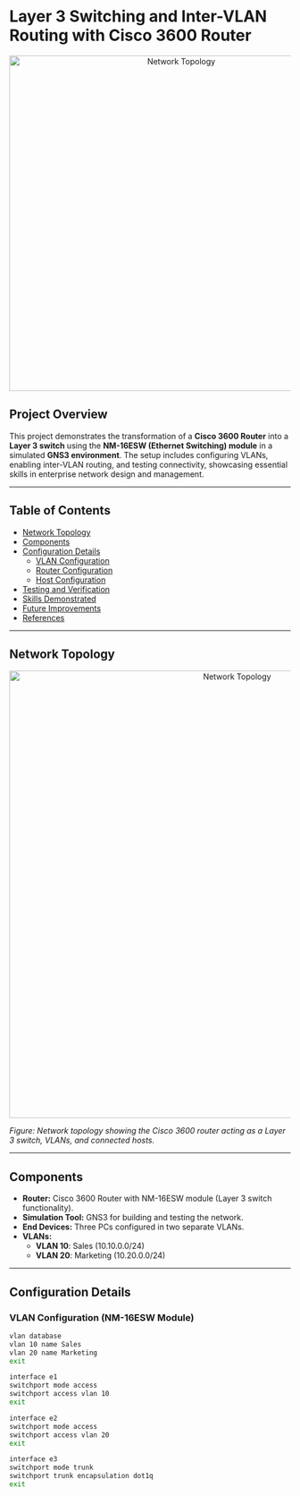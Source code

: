 # Layer 3 Switching and Inter-VLAN Routing with Cisco 3600 Router

<div align="center">
  <img src="https://i.imgur.com/your-image-id.png" alt="Network Topology" width="600"> 
</div>

## Project Overview

This project demonstrates the transformation of a **Cisco 3600 Router** into a **Layer 3 switch** using the **NM-16ESW (Ethernet Switching) module** in a simulated **GNS3 environment**. The setup includes configuring VLANs, enabling inter-VLAN routing, and testing connectivity, showcasing essential skills in enterprise network design and management.

---

## Table of Contents

- [Network Topology](#network-topology)
- [Components](#components)
- [Configuration Details](#configuration-details)
  - [VLAN Configuration](#vlan-configuration)
  - [Router Configuration](#router-configuration)
  - [Host Configuration](#host-configuration)
- [Testing and Verification](#testing-and-verification)
- [Skills Demonstrated](#skills-demonstrated)
- [Future Improvements](#future-improvements)
- [References](#references)

---

## Network Topology

<div align="center">
  <img src="topology/network_topology.png" alt="Network Topology" width="800">
</div>

*Figure: Network topology showing the Cisco 3600 router acting as a Layer 3 switch, VLANs, and connected hosts.*

---

## Components

- **Router:** Cisco 3600 Router with NM-16ESW module (Layer 3 switch functionality).
- **Simulation Tool:** GNS3 for building and testing the network.
- **End Devices:** Three PCs configured in two separate VLANs.
- **VLANs:**
  - **VLAN 10**: Sales (10.10.0.0/24)
  - **VLAN 20**: Marketing (10.20.0.0/24)

---

## Configuration Details

### VLAN Configuration (NM-16ESW Module)

```bash
vlan database
vlan 10 name Sales
vlan 20 name Marketing
exit

interface e1
switchport mode access
switchport access vlan 10
exit

interface e2
switchport mode access
switchport access vlan 20
exit

interface e3
switchport mode trunk
switchport trunk encapsulation dot1q
exit
